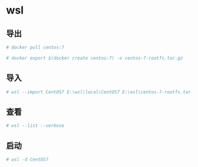 # wsl

## 导出
```bash
# docker pull centos:7

# docker export $(docker create centos:7) -o centos-7-rootfs.tar.gz
```

## 导入
```bash
# wsl --import CentOS7 E:\wsl\local\CentOS7 E:\wsl\centos-7-rootfs.tar.gz --version 2
```

## 查看
```bash
# wsl --list --verbose
```

## 启动
```bash
# wsl -d CentOS7
```